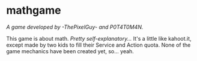 # mathgame
_A game developed by -ThePixelGuy- and P0T4T0M4N._

This game is about math. _Pretty self-explanatory..._ It's a little like kahoot.it, except made by two kids to fill their Service and Action quota. None of the game mechanics have been created yet, so... yeah.
